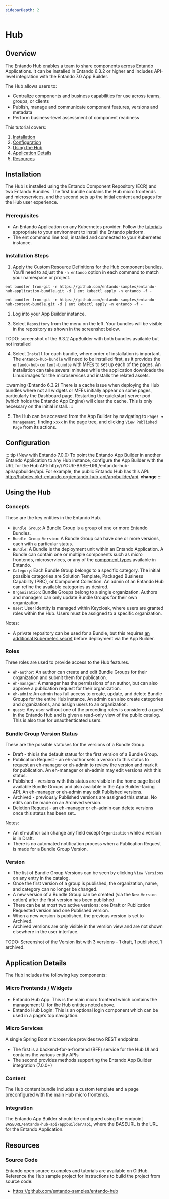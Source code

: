 ```yaml
---
sidebarDepth: 2
---
```


# Hub
## Overview

The Entando Hub enables a team to share components across Entando Applications. It can be installed in Entando 6.3.2 or higher and includes API-level integration with the Entando 7.0 App Builder.

The Hub allows users to:

- Centralize components and business capabilities for use across teams, groups, or clients
- Publish, manage and communicate component features, versions and metadata
- Perform business-level assessment of component readiness 

This tutorial covers:

1. [Installation](#installation)
2. [Configuration](#configuration)
3. [Using the Hub](#using-the-hub)
4. [Application Details](#application-details)
5. [Resources](#resources)
## Installation

The Hub is installed using the Entando Component Repository (ECR) and two Entando Bundles.  The first bundle contains the Hub micro frontends and microservices, and the second sets up the initial content and pages for the Hub user experience.

### Prerequisites

- An Entando Application on any Kubernetes provider. Follow the [tutorials](../#operations) appropriate to your environment to install the Entando platform.
- The ent command line tool, installed and connected to your Kubernetes instance.

### Installation Steps

1. Apply the Custom Resource Definitions for the Hub component bundles. You'll need to adjust the `-n entando` option in each command to match your namespace or project.
```
ent bundler from-git -r https://github.com/entando-samples/entando-hub-application-bundle.git -d | ent kubectl apply -n entando -f -
```
```
ent bundler from-git -r https://github.com/entando-samples/entando-hub-content-bundle.git -d | ent kubectl apply -n entando -f -
```

2. Log into your App Builder instance.

3. Select `Repository` from the menu on the left. Your bundles will be visible in the repository as shown in the screenshot below.

TODO: screenshot of the 6.3.2 AppBuilder with both bundles available but not installed

4. Select `Install` for each bundle, where order of installation is important. The `entando-hub-bundle` will need to be installed first, as it provides the `entando-hub-content-bundle` with MFEs to set up each of the pages. An installation can take several minutes while the application downloads the Linux images for the microservices and installs the related assets.

:::warning
(Entando 6.3.2) There is a cache issue when deploying the Hub bundles where not all widgets or MFEs initially appear on some pages, particularly the Dashboard page. Restarting the quickstart-server pod (which holds the Entando App Engine) will clear the cache. This is only necessary on the initial install.
:::

5. The Hub can be accessed from the App Builder by navigating to `Pages → Management`, finding `xxxx` in the page tree, and clicking `View Published Page` from its actions.

## Configuration

::: tip
(New with Entando 7.0.0) To point the Entando App Builder in another Entando Application to any Hub instance, configure the App Builder with the URL for the Hub API: http://YOUR-BASE-URL/entando-hub-api/appbuilder/api.  For example, the public Entando Hub has this API: <http://hubdev.okd-entando.org/entando-hub-api/appbuilder/api>. **change**
:::

## Using the Hub

### Concepts

These are the key entities in the Entando Hub.

- `Bundle Group`: A Bundle Group is a group of one or more Entando Bundles. 
- `Bundle Group Version`: A Bundle Group can have one or more versions, each with a particular status.
- `Bundle`: A Bundle is the deployment unit within an Entando Application. A Bundle can contain one or multiple components such as micro frontends, microservices, or any of the [component types](../TODO) available in Entando. 
- `Category`: Each Bundle Group belongs to a specific category. The initial possible categories are Solution Template, Packaged Business Capability (PBC), or Component Collection. An admin of an Entando Hub can refine the available categories as desired.
- `Organization`: Bundle Groups belong to a single organization. Authors and managers can only update Bundle Groups for their own organization.  
- `User`: User identity is managed within Keycloak, where users are granted roles within the Hub. Users must be assigned to a specific organization.

Notes:
- A private repository can be used for a Bundle, but this requires [an additional Kubernetes secret](../TODO) before deployment via the App Builder.

### Roles

Three roles are used to provide access to the Hub features.

- `eh-author`: An author can create and edit Bundle Groups for their organization and submit them for publication.
- `eh-manager`: A manager has the permissions of an author, but can also approve a publication request for their organization.
- `eh-admin`: An admin has full access to create, update, and delete Bundle Groups for the entire Hub instance. An admin can also create categories and organizations, and assign users to an organization.
- `guest`: Any user without one of the preceding roles is considered a guest in the Entando Hub and is given a read-only view of the public catalog. This is also true for unauthenticated users.

### Bundle Group Version Status

These are the possible statuses for the versions of a Bundle Group.

- Draft - this is the default status for the first version of a Bundle Group. 
- Publication Request - an eh-author sets a version to this status to request an eh-manager or eh-admin to review the version and mark it for publication. An eh-manager or eh-admin may edit versions with this status.
- Published - versions with this status are visible in the home page list of available Bundle Groups and also available in the App Builder-facing API. An eh-manager or eh-admin may edit Published versions.
- Archived - previously Published versions are assigned this status. No edits can be made on an Archived version.
- Deletion Request - an eh-manager or eh-admin can delete versions once this status has been set..

Notes:
- An eh-author can change any field except `Organization` while a version is in Draft.
- There is no automated notification process when a Publication Request is made for a Bundle Group Version.

### Version
- The list of Bundle Group Versions can be seen by clicking `View Versions` on any entry in the catalog.
- Once the first version of a group is published, the organization, name, and category can no longer be changed.
- A new version of a Bundle Group can be created (via the `New Version` option) after the first version has been published. 
- There can be at most two active versions: one Draft or Publication Requested version and one Published version. 
- When a new version is published, the previous version is set to Archived. 
- Archived versions are only visible in the version view and are not shown elsewhere in the user interface.

TODO: Screenshot of the Version list with 3 versions - 1 draft, 1 published, 1 archived.

## Application Details

The Hub includes the following key components:

### Micro Frontends / Widgets
- Entando Hub App: This is the main micro frontend which contains the management UI for the Hub entities noted above.
- Entando Hub Login: This is an optional login component which can be used in a page’s top navigation.

### Micro Services
A single Spring Boot microservice provides two REST endpoints. 
- The first is a backend-for-a-frontend (BFF) service for the Hub UI and contains the various entity APIs
- The second provides methods supporting the Entando App Builder integration (7.0.0+)

### Content
The Hub content bundle includes a custom template and a page preconfigured with the main Hub micro frontends.

### Integration
The Entando App Builder should be configured using the endpoint `BASEURL/entando-hub-api/appbuilder/api`, where the BASEURL is the URL for the Entando Application.

## Resources
### Source Code

Entando open source examples and tutorials are available on GitHub. Reference the Hub sample project for instructions to build the project from source code:

- <https://github.com/entando-samples/entando-hub>
